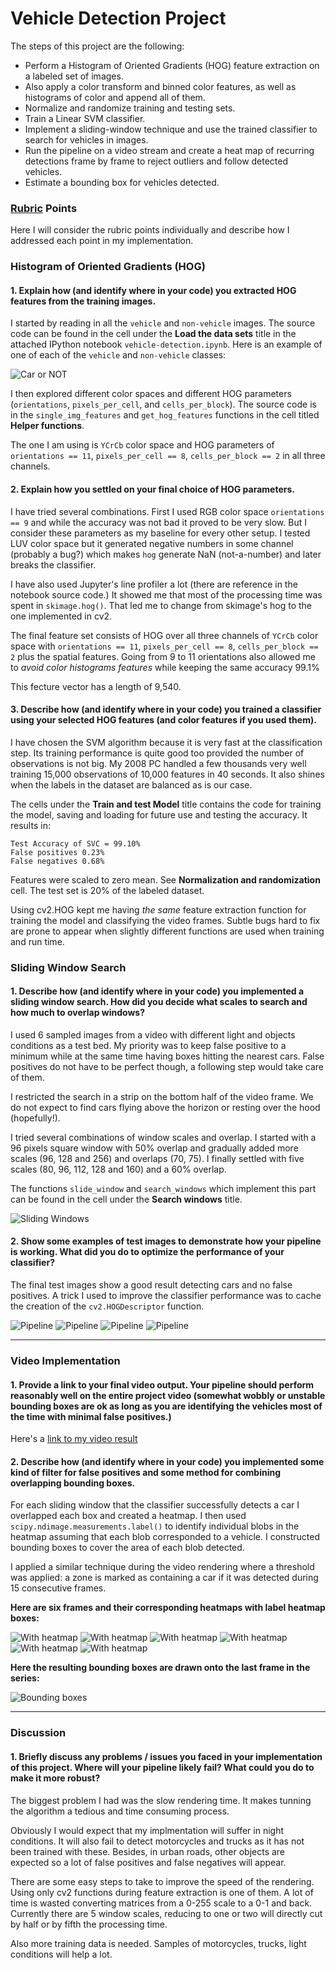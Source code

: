 # Vehicle Detection Project

The steps of this project are the following:

* Perform a Histogram of Oriented Gradients (HOG) feature extraction on a labeled set of images.
* Also apply a color transform and binned color features, as well as histograms of color and append all of them.
* Normalize and randomize training and testing sets.
* Train a Linear SVM classifier.
* Implement a sliding-window technique and use the trained classifier to search for vehicles in images.
* Run the pipeline on a video stream and create a heat map of recurring detections frame by frame to reject outliers and follow detected vehicles.
* Estimate a bounding box for vehicles detected.

[//]: # (Image References)
[image10]: ./output_images/car_notcar.png
[image03]: ./output_images/sliding-windows.png
[image40]: ./output_images/pipeline0.png
[image41]: ./output_images/pipeline1.png
[image42]: ./output_images/pipeline2.png
[image43]: ./output_images/pipeline3.png
[image50]: ./output_images/search_with_heat0.png
[image51]: ./output_images/search_with_heat1.png
[image52]: ./output_images/search_with_heat2.png
[image53]: ./output_images/search_with_heat3.png
[image54]: ./output_images/search_with_heat4.png
[image55]: ./output_images/search_with_heat5.png
[image07]: ./output_images/pipeline5.png
[video1]: ./vehicle_detection.mp4

### [Rubric](https://review.udacity.com/#!/rubrics/513/view) Points

Here I will consider the rubric points individually and describe how I addressed each point in my implementation.  

### Histogram of Oriented Gradients (HOG)

#### 1. Explain how (and identify where in your code) you extracted HOG features from the training images.
  
I started by reading in all the `vehicle` and `non-vehicle` images. The source code can be found in the cell under the **Load the data sets** title in the attached IPython notebook `vehicle-detection.ipynb`. Here is an example of one of each of the `vehicle` and `non-vehicle` classes:

![Car or NOT][image10]

I then explored different color spaces and different HOG parameters (`orientations`, `pixels_per_cell`, and `cells_per_block`). The source code is in the `single_img_features` and `get_hog_features` functions in the cell titled **Helper functions**.

The one I am using is `YCrCb` color space and HOG parameters of `orientations == 11`, `pixels_per_cell == 8`, `cells_per_block == 2` in all three channels.


#### 2. Explain how you settled on your final choice of HOG parameters.

I have tried several combinations. First I used RGB color space `orientations == 9` and while the accuracy was not bad it proved to be very slow. But I consider these parameters as my baseline for every other setup. I tested LUV color space but it generated negative numbers in some channel (probably a bug?) which makes `hog` generate NaN (not-a-number) and later breaks the classifier.

I have also used Jupyter's line profiler a lot (there are reference in the notebook source code.) It showed me that most of the processing time was spent in `skimage.hog()`. That led me to change from skimage's hog to the one implemented in cv2.

The final feature set consists of HOG over all three channels of `YCrCb` color space with `orientations == 11`, `pixels_per_cell == 8`, `cells_per_block == 2` plus the spatial features. Going from 9 to 11 orientations also allowed me to *avoid color histograms features* while keeping the same accuracy 99.1%

This fecture vector has a length of 9,540.

#### 3. Describe how (and identify where in your code) you trained a classifier using your selected HOG features (and color features if you used them).

I have chosen the SVM algorithm because it is very fast at the classification step. Its training performance is quite good too provided the number of observations is not big. My 2008 PC handled a few thousands very well training 15,000 observations of 10,000 features in 40 seconds. It also shines when the labels in the dataset are balanced as is our case.

The cells under the **Train and test Model** title contains the code for training the model, saving and loading for future use and testing the accuracy. It results in:

```
Test Accuracy of SVC = 99.10%
False positives 0.23%
False negatives 0.68%
```

Features were scaled to zero mean. See **Normalization and randomization** cell. The test set is 20% of the labeled dataset.

Using cv2.HOG kept me having *the same* feature extraction function for training the model and classifying the video frames. Subtle bugs hard to fix are prone to appear when slightly different functions are used when training and run time.

### Sliding Window Search

#### 1. Describe how (and identify where in your code) you implemented a sliding window search. How did you decide what scales to search and how much to overlap windows?

I used 6 sampled images from a video with different light and objects conditions as a test bed. My priority was to keep false positive to a minimum while at the same time having boxes hitting the nearest cars. False positives do not have to be perfect though, a following step would take care of them.

I restricted the search in a strip on the bottom half of the video frame. We do not expect to find cars flying above the horizon or resting over the hood (hopefully!).

I tried several combinations of window scales and overlap. I started with a 96 pixels square window with 50% overlap and gradually added more scales (96, 128 and 256) and overlaps (70, 75). I finally settled with five scales (80, 96, 112, 128 and 160) and a 60% overlap.

The functions `slide_window` and `search_windows` which implement this part can be found in the cell under the **Search windows** title.

![Sliding Windows][image03]


#### 2. Show some examples of test images to demonstrate how your pipeline is working.  What did you do to optimize the performance of your classifier?

The final test images show a good result detecting cars and no false positives. A trick I used to improve the classifier performance was to cache the creation of the `cv2.HOGDescriptor` function.

![Pipeline][image40]
![Pipeline][image41]
![Pipeline][image42]
![Pipeline][image43]

----

### Video Implementation

#### 1. Provide a link to your final video output.  Your pipeline should perform reasonably well on the entire project video (somewhat wobbly or unstable bounding boxes are ok as long as you are identifying the vehicles most of the time with minimal false positives.)

Here's a [link to my video result][video1]


#### 2. Describe how (and identify where in your code) you implemented some kind of filter for false positives and some method for combining overlapping bounding boxes.

For each sliding window that the classifier successfully detects a car I overlapped each box and created a heatmap. I then used `scipy.ndimage.measurements.label()` to identify individual blobs in the heatmap assuming that each blob corresponded to a vehicle. I constructed bounding boxes to cover the area of each blob detected.

I applied a similar technique during the video rendering where a threshold was applied: a zone is marked as containing a car if it was detected during 15 consecutive frames.

**Here are six frames and their corresponding heatmaps with label heatmap boxes:**

![With heatmap][image50]
![With heatmap][image51]
![With heatmap][image52]
![With heatmap][image53]
![With heatmap][image54]
![With heatmap][image55]


**Here the resulting bounding boxes are drawn onto the last frame in the series:**

![Bounding boxes][image07]


----

### Discussion

#### 1. Briefly discuss any problems / issues you faced in your implementation of this project.  Where will your pipeline likely fail?  What could you do to make it more robust?

The biggest problem I had was the slow rendering time. It makes tunning the algorithm a tedious and time consuming process.

Obviously I would expect that my implmentation will suffer in night conditions. It will also fail to detect motorcycles and trucks as it has not been trained with these. Besides, in urban roads, other objects are expected so a lot of false positives and false negatives will appear.

There are some easy steps to take to improve the speed of the rendering. Using only cv2 functions during feature extraction is one of them. A lot of time is wasted converting matrices from a 0-255 scale to a 0-1 and back. Currently there are 5 window scales, reducing to one or two will directly cut by half or by fifth the processing time.

Also more training data is needed. Samples of motorcycles, trucks, light conditions will help a lot.

